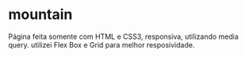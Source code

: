 # mountain

Página feita somente com HTML e CSS3,
responsiva, utilizando media query.
utilizei Flex Box e Grid para melhor resposividade.
